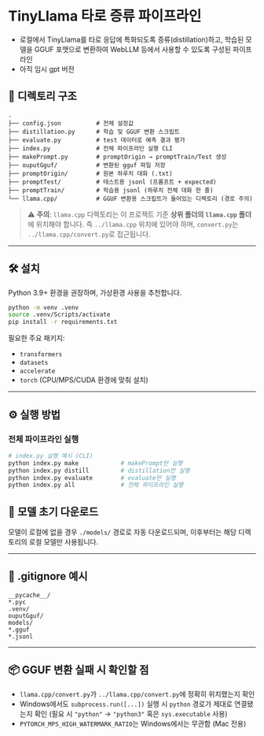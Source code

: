 # TinyLlama 타로 증류 파이프라인

- 로컬에서 TinyLlama를 타로 응답에 특화되도록 증류(distillation)하고, 학습된 모델을 GGUF 포맷으로 변환하여 WebLLM 등에서 사용할 수 있도록 구성된 파이프라인
- 아직 임시 gpt 버전

## 📁 디렉토리 구조

```
.
├── config.json          # 전체 설정값
├── distillation.py      # 학습 및 GGUF 변환 스크립트
├── evaluate.py          # test 데이터로 예측 결과 평가
├── index.py             # 전체 파이프라인 실행 CLI
├── makePrompt.py        # promptOrigin → promptTrain/Test 생성
├── ouputGguf/           # 변환된 gguf 파일 저장
├── promptOrigin/        # 원본 하루치 대화 (.txt)
├── promptTest/          # 테스트용 jsonl (프롬프트 + expected)
├── promptTrain/         # 학습용 jsonl (하루치 전체 대화 한 줄)
└── llama.cpp/           # GGUF 변환용 스크립트가 들어있는 디렉토리 (경로 주의)
```

> ⚠️ **주의**: `llama.cpp` 디렉토리는 이 프로젝트 기준 **상위 폴더의 `llama.cpp` 폴더**에 위치해야 합니다. 즉 `../llama.cpp` 위치에 있어야 하며, `convert.py`는 `../llama.cpp/convert.py`로 접근됩니다.

---

## 🛠 설치

Python 3.9+ 환경을 권장하며, 가상환경 사용을 추천합니다.

```bash
python -m venv .venv
source .venv/Scripts/activate
pip install -r requirements.txt
```

필요한 주요 패키지:

- `transformers`
- `datasets`
- `accelerate`
- `torch` (CPU/MPS/CUDA 환경에 맞춰 설치)

---

## ⚙️ 실행 방법

### 전체 파이프라인 실행

```bash
# index.py 실행 예시 (CLI)
python index.py make            # makePrompt만 실행
python index.py distill         # distillation만 실행
python index.py evaluate        # evaluate만 실행
python index.py all             # 전체 파이프라인 실행
```

## 🧠 모델 초기 다운로드

모델이 로컬에 없을 경우 `./models/` 경로로 자동 다운로드되며, 이후부터는 해당 디렉토리의 로컬 모델만 사용됩니다.

---

## 🧾 .gitignore 예시

```gitignore
__pycache__/
*.pyc
.venv/
ouputGguf/
models/
*.gguf
*.jsonl
```

---

## 📦 GGUF 변환 실패 시 확인할 점

- `llama.cpp/convert.py`가 `../llama.cpp/convert.py`에 정확히 위치했는지 확인
- Windows에서도 `subprocess.run([...])` 실행 시 `python` 경로가 제대로 연결됐는지 확인 (필요 시 `"python"` → `"python3"` 혹은 `sys.executable` 사용)
- `PYTORCH_MPS_HIGH_WATERMARK_RATIO`는 Windows에서는 무관함 (Mac 전용)
